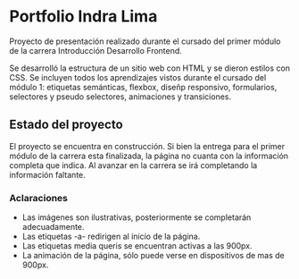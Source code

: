 # Portfolio Indra Lima
Proyecto de presentación realizado durante el cursado del primer módulo de la carrera Introducción Desarrollo Frontend.

Se desarrolló la estructura de un sitio web con HTML y se dieron estilos con CSS. Se incluyen todos los aprendizajes vistos durante el cursado del módulo 1: etiquetas semánticas, flexbox, diseñp responsivo, formularios, selectores y pseudo selectores, animaciones y transiciones.

## Estado del proyecto
El proyecto se encuentra en construcción. Si bien la entrega para el primer módulo de la carrera esta finalizada, la página no cuanta con la información completa que indica. Al avanzar en la carrera se irá completando la información faltante.

### Aclaraciones
* Las imágenes son ilustrativas, posteriormente se completarán adecuadamente.
* Las etiquetas -a- redirigen al inicio de la página.
* Las etiquetas media queris se encuentran activas a las 900px.
* La animación de la página, sólo puede verse en dispositivos de mas de 900px.

